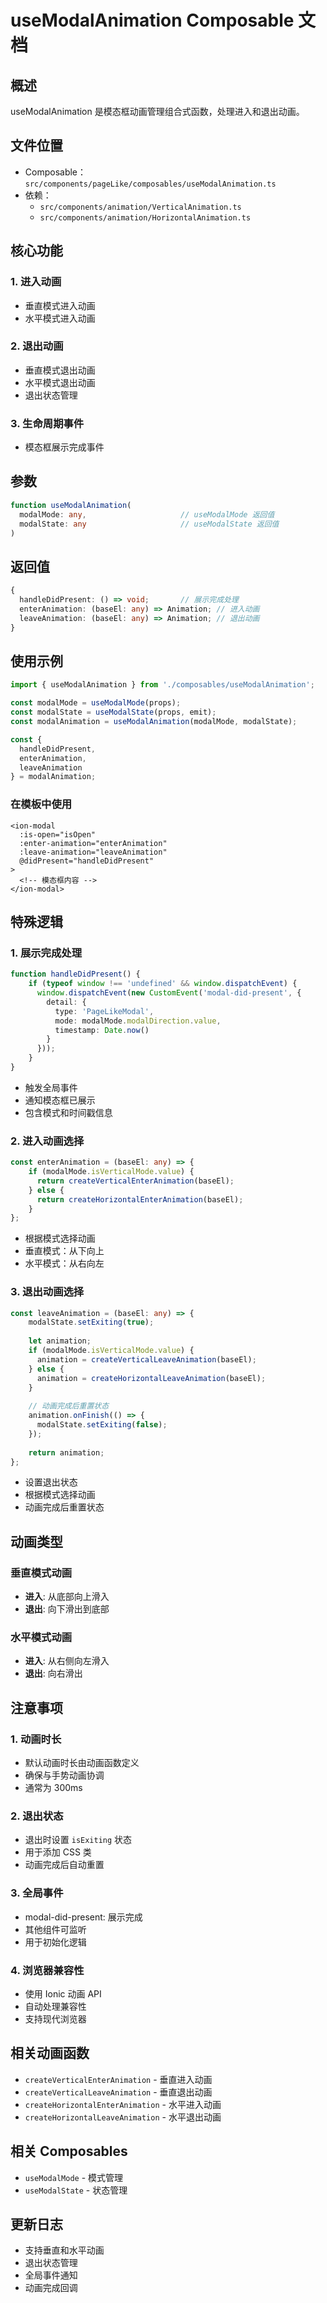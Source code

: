 # useModalAnimation Composable 文档

## 概述

useModalAnimation 是模态框动画管理组合式函数，处理进入和退出动画。

## 文件位置

- Composable：`src/components/pageLike/composables/useModalAnimation.ts`
- 依赖：
  - `src/components/animation/VerticalAnimation.ts`
  - `src/components/animation/HorizontalAnimation.ts`

## 核心功能

### 1. 进入动画

- 垂直模式进入动画
- 水平模式进入动画

### 2. 退出动画

- 垂直模式退出动画
- 水平模式退出动画
- 退出状态管理

### 3. 生命周期事件

- 模态框展示完成事件

## 参数

```typescript
function useModalAnimation(
  modalMode: any,                     // useModalMode 返回值
  modalState: any                     // useModalState 返回值
)
```

## 返回值

```typescript
{
  handleDidPresent: () => void;       // 展示完成处理
  enterAnimation: (baseEl: any) => Animation; // 进入动画
  leaveAnimation: (baseEl: any) => Animation; // 退出动画
}
```

## 使用示例

```typescript
import { useModalAnimation } from './composables/useModalAnimation';

const modalMode = useModalMode(props);
const modalState = useModalState(props, emit);
const modalAnimation = useModalAnimation(modalMode, modalState);

const {
  handleDidPresent,
  enterAnimation,
  leaveAnimation
} = modalAnimation;
```

### 在模板中使用

```vue
<ion-modal
  :is-open="isOpen"
  :enter-animation="enterAnimation"
  :leave-animation="leaveAnimation"
  @didPresent="handleDidPresent"
>
  <!-- 模态框内容 -->
</ion-modal>
```

## 特殊逻辑

### 1. 展示完成处理

```typescript
function handleDidPresent() {
    if (typeof window !== 'undefined' && window.dispatchEvent) {
      window.dispatchEvent(new CustomEvent('modal-did-present', {
        detail: {
          type: 'PageLikeModal',
          mode: modalMode.modalDirection.value,
          timestamp: Date.now()
        }
      }));
    }
}
```

- 触发全局事件
- 通知模态框已展示
- 包含模式和时间戳信息

### 2. 进入动画选择

```typescript
const enterAnimation = (baseEl: any) => {
    if (modalMode.isVerticalMode.value) {
      return createVerticalEnterAnimation(baseEl);
    } else {
      return createHorizontalEnterAnimation(baseEl);
    }
};
```

- 根据模式选择动画
- 垂直模式：从下向上
- 水平模式：从右向左

### 3. 退出动画选择

```typescript
const leaveAnimation = (baseEl: any) => {
    modalState.setExiting(true);
    
    let animation;
    if (modalMode.isVerticalMode.value) {
      animation = createVerticalLeaveAnimation(baseEl);
    } else {
      animation = createHorizontalLeaveAnimation(baseEl);
    }
    
    // 动画完成后重置状态
    animation.onFinish(() => {
      modalState.setExiting(false);
    });
    
    return animation;
};
```

- 设置退出状态
- 根据模式选择动画
- 动画完成后重置状态

## 动画类型

### 垂直模式动画

- **进入**: 从底部向上滑入
- **退出**: 向下滑出到底部

### 水平模式动画

- **进入**: 从右侧向左滑入
- **退出**: 向右滑出

## 注意事项

### 1. 动画时长

- 默认动画时长由动画函数定义
- 确保与手势动画协调
- 通常为 300ms

### 2. 退出状态

- 退出时设置 `isExiting` 状态
- 用于添加 CSS 类
- 动画完成后自动重置

### 3. 全局事件

- modal-did-present: 展示完成
- 其他组件可监听
- 用于初始化逻辑

### 4. 浏览器兼容性

- 使用 Ionic 动画 API
- 自动处理兼容性
- 支持现代浏览器

## 相关动画函数

- `createVerticalEnterAnimation` - 垂直进入动画
- `createVerticalLeaveAnimation` - 垂直退出动画
- `createHorizontalEnterAnimation` - 水平进入动画
- `createHorizontalLeaveAnimation` - 水平退出动画

## 相关 Composables

- `useModalMode` - 模式管理
- `useModalState` - 状态管理

## 更新日志

- 支持垂直和水平动画
- 退出状态管理
- 全局事件通知
- 动画完成回调
